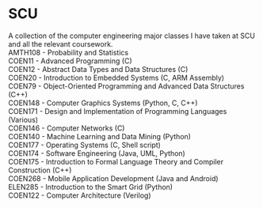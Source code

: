 # SCU
A collection of the computer engineering major classes I have taken at SCU and all the relevant coursework.\
AMTH108 - Probability and Statistics\
COEN11 - Advanced Programming (C)\
COEN12 - Abstract Data Types and Data Structures (C)\
COEN20 - Introduction to Embedded Systems (C, ARM Assembly)\
COEN79 - Object-Oriented Programming and Advanced Data Structures (C++)\
COEN148 - Computer Graphics Systems (Python, C, C++)\
COEN171 - Design and Implementation of Programming Languages (Various)\
COEN146 - Computer Networks (C)\
COEN140 - Machine Learning and Data Mining (Python)\
COEN177 - Operating Systems (C, Shell script)\
COEN174 - Software Engineering (Java, UML, Python)\
COEN175 - Introduction to Formal Language Theory and Compiler Construction (C++)\
COEN268 - Mobile Application Development (Java and Android)\
ELEN285 - Introduction to the Smart Grid (Python)\
COEN122 - Computer Architecture (Verilog)
